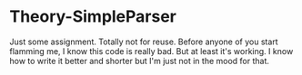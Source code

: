 # Theory-SimpleParser
Just some assignment. Totally not for reuse.
Before anyone of you start flamming me, I know this code is really bad. But at least it's working. 
I know how to write it better and shorter but I'm just not in the mood for that.
